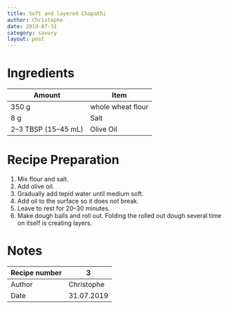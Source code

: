 ```yaml
---
title: Soft and layered Chapathi
author: Christophe
date: 2019-07-31
category: savory
layout: post
---
```


# Ingredients

Amount               |  Item
---------------------|--
350 g                |  whole wheat flour
8 g                  |  Salt
2–3 TBSP  (15–45 mL) |  Olive Oil

# Recipe Preparation
1. Mix flour and salt.
2. Add olive oil.
3. Gradually add tepid water until medium soft.
5. Add oil to the surface so it does not break.
6. Leave to rest for 20–30 minutes.
7. Make dough balls and roll out. Folding the rolled out dough several time on itself is creating layers.

# Notes
Recipe number  |  3
-------------|--
Author       |  Christophe
Date         |  31.07.2019
